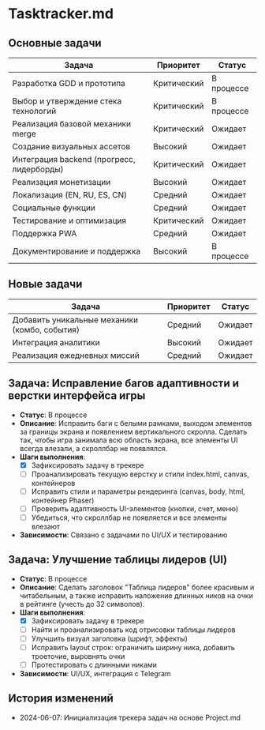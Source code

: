 # Tasktracker.md

## Основные задачи
| Задача | Приоритет | Статус |
|--------|-----------|--------|
| Разработка GDD и прототипа | Критический | В процессе |
| Выбор и утверждение стека технологий | Критический | В процессе |
| Реализация базовой механики merge | Критический | Ожидает |
| Создание визуальных ассетов | Высокий | Ожидает |
| Интеграция backend (прогресс, лидерборды) | Критический | Ожидает |
| Реализация монетизации | Высокий | Ожидает |
| Локализация (EN, RU, ES, CN) | Средний | Ожидает |
| Социальные функции | Средний | Ожидает |
| Тестирование и оптимизация | Критический | Ожидает |
| Поддержка PWA | Средний | Ожидает |
| Документирование и поддержка | Высокий | В процессе |

## Новые задачи
| Задача | Приоритет | Статус |
|--------|-----------|--------|
| Добавить уникальные механики (комбо, события) | Средний | Ожидает |
| Интеграция аналитики | Высокий | Ожидает |
| Реализация ежедневных миссий | Средний | Ожидает |

## Задача: Исправление багов адаптивности и верстки интерфейса игры
- **Статус**: В процессе
- **Описание**: Исправить баги с белыми рамками, выходом элементов за границы экрана и появлением вертикального скролла. Сделать так, чтобы игра занимала всю область экрана, все элементы UI всегда влезали, а скроллбар не появлялся.
- **Шаги выполнения**:
  - [x] Зафиксировать задачу в трекере
  - [ ] Проанализировать текущую верстку и стили index.html, canvas, контейнеров
  - [ ] Исправить стили и параметры рендеринга (canvas, body, html, контейнер Phaser)
  - [ ] Проверить адаптивность UI-элементов (кнопки, счет, меню)
  - [ ] Убедиться, что скроллбар не появляется и все элементы влезают
- **Зависимости**: Связано с задачами по UI/UX и тестированию

## Задача: Улучшение таблицы лидеров (UI)
- **Статус**: В процессе
- **Описание**: Сделать заголовок "Таблица лидеров" более красивым и читабельным, а также исправить наложение длинных ников на очки в рейтинге (учесть до 32 символов).
- **Шаги выполнения**:
  - [x] Зафиксировать задачу в трекере
  - [ ] Найти и проанализировать код отрисовки таблицы лидеров
  - [ ] Улучшить визуал заголовка (шрифт, эффекты)
  - [ ] Исправить layout строк: ограничить ширину ника, добавить троеточие, выровнять очки
  - [ ] Протестировать с длинными никами
- **Зависимости**: UI/UX, интеграция с Telegram

## История изменений
- 2024-06-07: Инициализация трекера задач на основе Project.md 